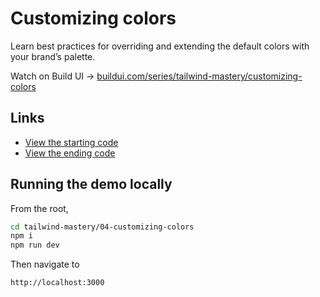 # Customizing colors

Learn best practices for overriding and extending the default colors with your brand’s palette.

Watch on Build UI → [buildui.com/series/tailwind-mastery/customizing-colors](http://buildui.com/series/tailwind-mastery/customizing-colors)

## Links

- [View the starting code](./begin/pages/index.js)
- [View the ending code](./end/pages/index.js)

## Running the demo locally

From the root,

```sh
cd tailwind-mastery/04-customizing-colors
npm i
npm run dev
```

Then navigate to

```
http://localhost:3000
```